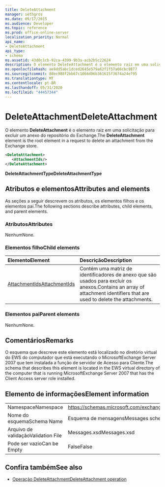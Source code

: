 ```yaml
---
title: DeleteAttachment
manager: sethgros
ms.date: 09/17/2015
ms.audience: Developer
ms.topic: reference
ms.prod: office-online-server
localization_priority: Normal
api_name:
- DeleteAttachment
api_type:
- schema
ms.assetid: 43d0c1cb-92ca-4399-9b3a-acb2b5c22624
description: O elemento DeleteAttachment é o elemento raiz em uma solicitação para excluir um anexo do repositório do Exchange.
ms.openlocfilehash: ae8dd5abc1dced2645e579a62f1f57a66cbc9877
ms.sourcegitcommit: 88ec988f2bb67c1866d06b361615f3674a24e795
ms.translationtype: MT
ms.contentlocale: pt-BR
ms.lasthandoff: 05/31/2020
ms.locfileid: "44457344"
---
```

# <a name="deleteattachment"></a><span data-ttu-id="37eea-103">DeleteAttachment</span><span class="sxs-lookup"><span data-stu-id="37eea-103">DeleteAttachment</span></span>

<span data-ttu-id="37eea-104">O elemento **DeleteAttachment** é o elemento raiz em uma solicitação para excluir um anexo do repositório do Exchange.</span><span class="sxs-lookup"><span data-stu-id="37eea-104">The **DeleteAttachment** element is the root element in a request to delete an attachment from the Exchange store.</span></span> 
  
```xml
<DeleteAttachment>
   <AttachmentIds/>
</DeleteAttachment>
```

<span data-ttu-id="37eea-105">**DeleteAttachmentType**</span><span class="sxs-lookup"><span data-stu-id="37eea-105">**DeleteAttachmentType**</span></span>

## <a name="attributes-and-elements"></a><span data-ttu-id="37eea-106">Atributos e elementos</span><span class="sxs-lookup"><span data-stu-id="37eea-106">Attributes and elements</span></span>

<span data-ttu-id="37eea-107">As seções a seguir descrevem os atributos, os elementos filhos e os elementos pai.</span><span class="sxs-lookup"><span data-stu-id="37eea-107">The following sections describe attributes, child elements, and parent elements.</span></span>
  
### <a name="attributes"></a><span data-ttu-id="37eea-108">Atributos</span><span class="sxs-lookup"><span data-stu-id="37eea-108">Attributes</span></span>

<span data-ttu-id="37eea-109">Nenhum</span><span class="sxs-lookup"><span data-stu-id="37eea-109">None.</span></span>
  
### <a name="child-elements"></a><span data-ttu-id="37eea-110">Elementos filho</span><span class="sxs-lookup"><span data-stu-id="37eea-110">Child elements</span></span>

|<span data-ttu-id="37eea-111">**Elemento**</span><span class="sxs-lookup"><span data-stu-id="37eea-111">**Element**</span></span>|<span data-ttu-id="37eea-112">**Descrição**</span><span class="sxs-lookup"><span data-stu-id="37eea-112">**Description**</span></span>|
|:-----|:-----|
|[<span data-ttu-id="37eea-113">AttachmentIds</span><span class="sxs-lookup"><span data-stu-id="37eea-113">AttachmentIds</span></span>](attachmentids.md) <br/> |<span data-ttu-id="37eea-114">Contém uma matriz de identificadores de anexo que são usados para excluir os anexos.</span><span class="sxs-lookup"><span data-stu-id="37eea-114">Contains an array of attachment identifiers that are used to delete the attachments.</span></span>  <br/> |
   
### <a name="parent-elements"></a><span data-ttu-id="37eea-115">Elementos pai</span><span class="sxs-lookup"><span data-stu-id="37eea-115">Parent elements</span></span>

<span data-ttu-id="37eea-116">Nenhum</span><span class="sxs-lookup"><span data-stu-id="37eea-116">None.</span></span>
  
## <a name="remarks"></a><span data-ttu-id="37eea-117">Comentários</span><span class="sxs-lookup"><span data-stu-id="37eea-117">Remarks</span></span>

<span data-ttu-id="37eea-118">O esquema que descreve este elemento está localizado no diretório virtual do EWS do computador que está executando o MicrosoftExchange Server 2007 que tem instalada a função de servidor de Acesso para Cliente.</span><span class="sxs-lookup"><span data-stu-id="37eea-118">The schema that describes this element is located in the EWS virtual directory of the computer that is running MicrosoftExchange Server 2007 that has the Client Access server role installed.</span></span>
  
## <a name="element-information"></a><span data-ttu-id="37eea-119">Elemento de informações</span><span class="sxs-lookup"><span data-stu-id="37eea-119">Element information</span></span>

|||
|:-----|:-----|
|<span data-ttu-id="37eea-120">Namespace</span><span class="sxs-lookup"><span data-stu-id="37eea-120">Namespace</span></span>  <br/> |https://schemas.microsoft.com/exchange/services/2006/messages  <br/> |
|<span data-ttu-id="37eea-121">Nome do esquema</span><span class="sxs-lookup"><span data-stu-id="37eea-121">Schema Name</span></span>  <br/> |<span data-ttu-id="37eea-122">Esquema de mensagens</span><span class="sxs-lookup"><span data-stu-id="37eea-122">Messages schema</span></span>  <br/> |
|<span data-ttu-id="37eea-123">Arquivo de validação</span><span class="sxs-lookup"><span data-stu-id="37eea-123">Validation File</span></span>  <br/> |<span data-ttu-id="37eea-124">Messages.xsd</span><span class="sxs-lookup"><span data-stu-id="37eea-124">Messages.xsd</span></span>  <br/> |
|<span data-ttu-id="37eea-125">Pode ser vazio</span><span class="sxs-lookup"><span data-stu-id="37eea-125">Can be Empty</span></span>  <br/> |<span data-ttu-id="37eea-126">False</span><span class="sxs-lookup"><span data-stu-id="37eea-126">False</span></span>  <br/> |
   
## <a name="see-also"></a><span data-ttu-id="37eea-127">Confira também</span><span class="sxs-lookup"><span data-stu-id="37eea-127">See also</span></span>

- [<span data-ttu-id="37eea-128">Operação DeleteAttachment</span><span class="sxs-lookup"><span data-stu-id="37eea-128">DeleteAttachment operation</span></span>](deleteattachment-operation.md)

